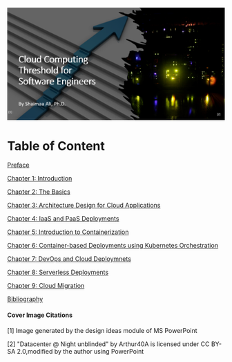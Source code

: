 ![Cloud Computing Threshold for Software Engineers](pictures/Cover.png)


# Table of Content

[Preface](./Preface.md)

[Chapter 1: Introduction](./Ch1-Introduction.md)

[Chapter 2: The Basics](./Ch2-TheBasics.md)

[Chapter 3: Architecture Design for Cloud Applications](./Ch3-Architecture.md)

[Chapter 4: IaaS and PaaS Deployments](./Ch4-IaaSandPaaS.md)

[Chapter 5: Introduction to Containerization](./Ch5-Containerization.md)

[Chapter 6: Container-based Deployments using Kubernetes Orchestration](./Ch6-Orchesteration.md)

[Chapter 7: DevOps and Cloud Deploymnets](./Ch7-DevOps.md)

[Chapter 8: Serverless Deployments](./Ch8-Serverless.md)

[Chapter 9: Cloud Migration](./Ch9-Migration.md)

[Bibliography](./Bibliography.md)


#### Cover Image Citations

[1] Image generated by the design ideas module of MS PowerPoint

[2] "Datacenter @ Night unblinded" by Arthur40A is licensed under CC BY-SA 2.0,modified by the author using PowerPoint